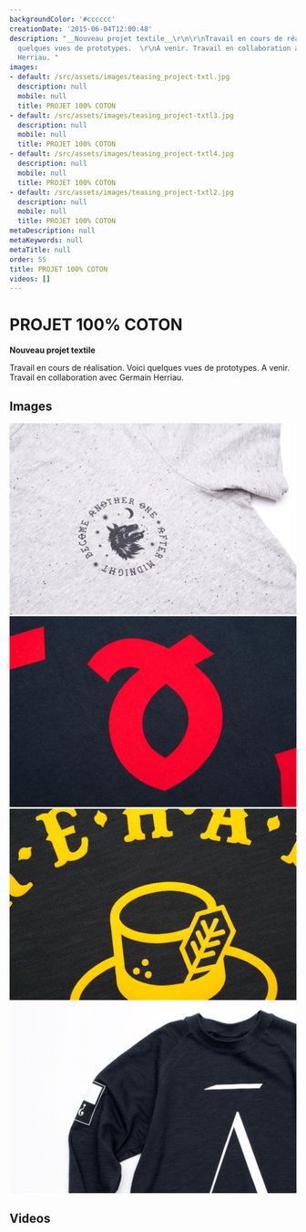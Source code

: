 ```yaml
---
backgroundColor: '#cccccc'
creationDate: '2015-06-04T12:00:48'
description: "__Nouveau projet textile__\r\n\r\nTravail en cours de réalisation. Voici
  quelques vues de prototypes.  \r\nA venir. Travail en collaboration avec Germain
  Herriau. "
images:
- default: /src/assets/images/teasing_project-txtl.jpg
  description: null
  mobile: null
  title: PROJET 100% COTON
- default: /src/assets/images/teasing_project-txtl3.jpg
  description: null
  mobile: null
  title: PROJET 100% COTON
- default: /src/assets/images/teasing_project-txtl4.jpg
  description: null
  mobile: null
  title: PROJET 100% COTON
- default: /src/assets/images/teasing_project-txtl2.jpg
  description: null
  mobile: null
  title: PROJET 100% COTON
metaDescription: null
metaKeywords: null
metaTitle: null
order: 55
title: PROJET 100% COTON
videos: []
---
```


# PROJET 100% COTON

__Nouveau projet textile__

Travail en cours de réalisation. Voici quelques vues de prototypes.
A venir. Travail en collaboration avec Germain Herriau.

## Images

![PROJET 100% COTON](/src/assets/images/teasing_project-txtl.jpg)
![PROJET 100% COTON](/src/assets/images/teasing_project-txtl3.jpg)
![PROJET 100% COTON](/src/assets/images/teasing_project-txtl4.jpg)
![PROJET 100% COTON](/src/assets/images/teasing_project-txtl2.jpg)

## Videos
